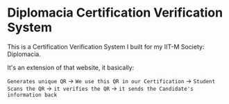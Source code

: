 # Diplomacia Certification Verification System

This is a Certification Verification System I built for my IIT-M Society: Diplomacia.

It's an extension of that website, it basically:

 `Generates unique QR` -> `We use this QR in our Certification` -> `Student Scans the QR` -> `it verifies the QR` -> `it sends the Candidate's information back`
